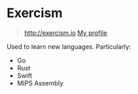 # Exercism

> http://exercism.io
> [My profile](http://exercism.io/hlissner)

Used to learn new languages. Particularly:

+ Go
+ Rust
+ Swift
+ MIPS Assembly
